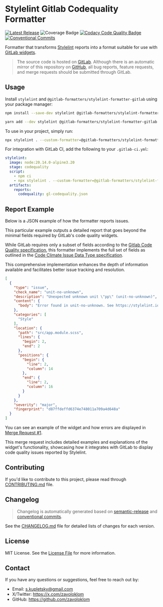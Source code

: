 # Stylelint Gitlab Codequality Formatter

[![Latest Release](https://img.shields.io/npm/v/%40gitlab-formatters%2Fstylelint-formatter-gitlab?style=flat-square)](https://www.npmjs.com/package/@gitlab-formatters/stylelint-formatter-gitlab)
![Coverage Badge](https://img.shields.io/codacy/coverage/8420b859b4654c05a2ba9201620081c7?style=flat-square&label=Coverage)
[![Codacy Code Quality Badge](https://img.shields.io/codacy/grade/8420b859b4654c05a2ba9201620081c7?style=flat-square&logo=codacy&label=Code%20Quality)](https://app.codacy.com/gl/gitlab-formatters/stylelint-formatter-gitlab/dashboard?utm_source=gl&utm_medium=referral&utm_content=&utm_campaign=Badge_grade)
[![Conventional Commits](https://img.shields.io/badge/Conventional%20Commits-1.0.0-%23FE5196?logo=conventionalcommits&logoColor=whit&style=flat-square)](https://conventionalcommits.org)

Formatter that transforms [Stylelint](https://stylelint.io/) reports into a format suitable for use
with [GitLab widgets](https://docs.gitlab.com/ee/ci/testing/code_quality.html).

> The source code is hosted on [GitLab](https://gitlab.com/gitlab-formatters/stylelint-formatter-gitlab).
> Although there is an automatic mirror of this repository
> on [GitHub](https://github.com/zavoloklom/stylelint-formatter-gitlab), all bug reports, feature requests, and merge
> requests should be submitted through GitLab.

## Usage

Install `stylelint` and `@gitlab-formatters/stylelint-formatter-gitlab` using your package manager:

```bash
npm install --save-dev stylelint @gitlab-formatters/stylelint-formatter-gitlab
```

```bash
yarn add --dev stylelint @gitlab-formatters/stylelint-formatter-gitlab
```

To use in your project, simply run:

```bash
npx stylelint . --custom-formatter=@gitlab-formatters/stylelint-formatter-gitlab
```

For integration with GitLab CI, add the following to your `.gitlab-ci.yml`:

```yml
stylelint:
  image: node:20.14.0-alpine3.20
  stage: codequality
  script:
    - npm ci
    - npx stylelint . --custom-formatter=@gitlab-formatters/stylelint-formatter-gitlab --output-file=gl-codequality.json
  artifacts:
    reports:
      codequality: gl-codequality.json
```

## Report Example

Below is a JSON example of how the formatter reports issues.

This particular example outputs a detailed report that goes beyond the minimal fields required by GitLab's code quality
widgets.

While GitLab requires only a subset of fields according to
the [Gitlab Code Quality specification](https://docs.gitlab.com/ee/ci/testing/code_quality.html#implement-a-custom-tool),
this formatter implements the full set of fields as outlined in
the [Code Climate Issue Data Type specification](https://github.com/codeclimate/platform/blob/master/spec/analyzers/SPEC.md#issues).

This comprehensive implementation enhances the depth of information available and facilitates better issue tracking and
resolution.

```json
[
  {
    "type": "issue",
    "check_name": "unit-no-unknown",
    "description": "Unexpected unknown unit \"pp\" (unit-no-unknown)",
    "content": {
      "body": "Error found in unit-no-unknown. See https://stylelint.io/user-guide/rules/unit-no-unknown for more details."
    },
    "categories": [
      "Style"
    ],
    "location": {
      "path": "src/app.module.scss",
      "lines": {
        "begin": 2,
        "end": 2
      },
      "positions": {
        "begin": {
          "line": 2,
          "column": 14
        },
        "end": {
          "line": 2,
          "column": 16
        }
      }
    },
    "severity": "major",
    "fingerprint": "d87ffdeffd6374e748011a709a4d648a"
  }
]
```

You can see an example of the widget and how errors are displayed
in [Merge Request #1](https://gitlab.com/gitlab-formatters/stylelint-formatter-gitlab/-/merge_requests/1).

This merge request includes detailed examples and explanations of the widget's functionality, showcasing how it
integrates with GitLab to display code quality issues reported by Stylelint.

## Contributing

If you'd like to contribute to this project, please read through [CONTRIBUTING.md](./CONTRIBUTING.md) file.

## Changelog

> Changelog is automatically generated based on [semantic-release](https://github.com/semantic-release/changelog)
> and [conventional commits](https://www.conventionalcommits.org/en/v1.0.0/).

See the [CHANGELOG.md](./CHANGELOG.md) file for detailed lists of changes for each version.

## License

MIT License. See the [License File](./LICENSE) for more information.

## Contact

If you have any questions or suggestions, feel free to reach out by:

- Email: [s.kupletsky@gmail.com](mailto:s.kupletsky@gmail.com)
- X/Twitter: <https://x.com/zavoloklom>
- GitHub: <https://github.com/zavoloklom>
